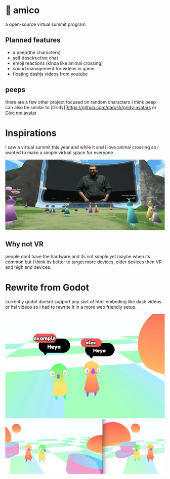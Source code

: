 #  🎪 amìco
a open-source virtual summit program

## Planned features
- a peep(the characters)
- self desctructive chat
- emoji reactions (kinda like animal crossing)
- sound management for videos in game
- floating dashjs videos from youtube

## peeps
there are a few other project focused on random characters
I think peep can also be similar to [Gridy](https://github.com/darosh/gridy-avatars or [Give me avatar](https://github.com/ClydeDz/give-me-an-avatar-npm)

# Inspirations

I saw a virtual summit this year and while it and i love animal crossing so i wanted to make a simple virtual space for everyone.

![](docs/inspire/summit.jpeg)

## Why not VR
people dont have the hardware and its not simple yet
maybe when its common but I think its better to target more devices, 
older devices then VR and high end devices.

# Rewrite from Godot
currently godot doesnt support any sort of html embeding like dash videos or hsl videos so i had to rewrite it in a more web friendly setup.

![](docs/old-godot-1.png)
![](docs/old-godot-2.png)
